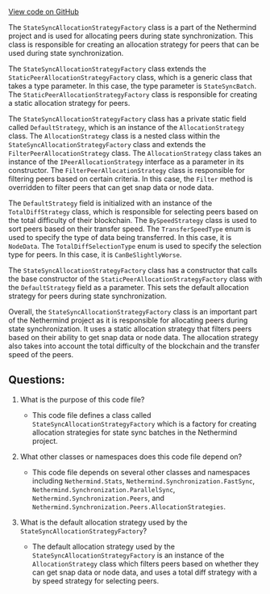[View code on GitHub](https://github.com/NethermindEth/nethermind/src/Nethermind/Nethermind.Synchronization/StateSync/StateSyncAllocationStrategyFactory.cs)

The `StateSyncAllocationStrategyFactory` class is a part of the Nethermind project and is used for allocating peers during state synchronization. This class is responsible for creating an allocation strategy for peers that can be used during state synchronization. 

The `StateSyncAllocationStrategyFactory` class extends the `StaticPeerAllocationStrategyFactory` class, which is a generic class that takes a type parameter. In this case, the type parameter is `StateSyncBatch`. The `StaticPeerAllocationStrategyFactory` class is responsible for creating a static allocation strategy for peers. 

The `StateSyncAllocationStrategyFactory` class has a private static field called `DefaultStrategy`, which is an instance of the `AllocationStrategy` class. The `AllocationStrategy` class is a nested class within the `StateSyncAllocationStrategyFactory` class and extends the `FilterPeerAllocationStrategy` class. The `AllocationStrategy` class takes an instance of the `IPeerAllocationStrategy` interface as a parameter in its constructor. The `FilterPeerAllocationStrategy` class is responsible for filtering peers based on certain criteria. In this case, the `Filter` method is overridden to filter peers that can get snap data or node data. 

The `DefaultStrategy` field is initialized with an instance of the `TotalDiffStrategy` class, which is responsible for selecting peers based on the total difficulty of their blockchain. The `BySpeedStrategy` class is used to sort peers based on their transfer speed. The `TransferSpeedType` enum is used to specify the type of data being transferred. In this case, it is `NodeData`. The `TotalDiffSelectionType` enum is used to specify the selection type for peers. In this case, it is `CanBeSlightlyWorse`.

The `StateSyncAllocationStrategyFactory` class has a constructor that calls the base constructor of the `StaticPeerAllocationStrategyFactory` class with the `DefaultStrategy` field as a parameter. This sets the default allocation strategy for peers during state synchronization.

Overall, the `StateSyncAllocationStrategyFactory` class is an important part of the Nethermind project as it is responsible for allocating peers during state synchronization. It uses a static allocation strategy that filters peers based on their ability to get snap data or node data. The allocation strategy also takes into account the total difficulty of the blockchain and the transfer speed of the peers.
## Questions: 
 1. What is the purpose of this code file?
    - This code file defines a class called `StateSyncAllocationStrategyFactory` which is a factory for creating allocation strategies for state sync batches in the Nethermind project.

2. What other classes or namespaces does this code file depend on?
    - This code file depends on several other classes and namespaces including `Nethermind.Stats`, `Nethermind.Synchronization.FastSync`, `Nethermind.Synchronization.ParallelSync`, `Nethermind.Synchronization.Peers`, and `Nethermind.Synchronization.Peers.AllocationStrategies`.

3. What is the default allocation strategy used by the `StateSyncAllocationStrategyFactory`?
    - The default allocation strategy used by the `StateSyncAllocationStrategyFactory` is an instance of the `AllocationStrategy` class which filters peers based on whether they can get snap data or node data, and uses a total diff strategy with a by speed strategy for selecting peers.